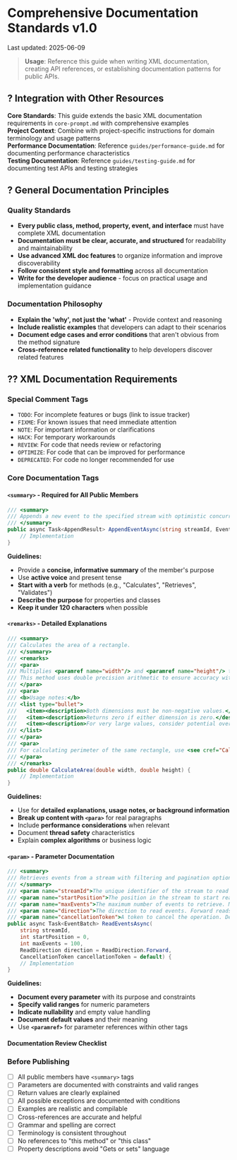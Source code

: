 # Comprehensive Documentation Standards v1.0

Last updated: 2025-06-09

> **Usage**: Reference this guide when writing XML documentation, creating API references, or establishing documentation patterns for public APIs.

## ? Integration with Other Resources

**Core Standards**: This guide extends the basic XML documentation requirements in `core-prompt.md` with comprehensive examples  
**Project Context**: Combine with project-specific instructions for domain terminology and usage patterns  
**Performance Documentation**: Reference `guides/performance-guide.md` for documenting performance characteristics  
**Testing Documentation**: Reference `guides/testing-guide.md` for documenting test APIs and testing strategies

## ? General Documentation Principles

### Quality Standards
- **Every public class, method, property, event, and interface** must have complete XML documentation
- **Documentation must be clear, accurate, and structured** for readability and maintainability
- **Use advanced XML doc features** to organize information and improve discoverability
- **Follow consistent style and formatting** across all documentation
- **Write for the developer audience** - focus on practical usage and implementation guidance

### Documentation Philosophy
- **Explain the 'why', not just the 'what'** - Provide context and reasoning
- **Include realistic examples** that developers can adapt to their scenarios
- **Document edge cases and error conditions** that aren't obvious from the method signature
- **Cross-reference related functionality** to help developers discover related features

## ?? XML Documentation Requirements

### Special Comment Tags

* `TODO`: For incomplete features or bugs (link to issue tracker)
* `FIXME`: For known issues that need immediate attention
* `NOTE`: For important information or clarifications
* `HACK`: For temporary workarounds
* `REVIEW`: For code that needs review or refactoring
* `OPTIMIZE`: For code that can be improved for performance
* `DEPRECATED`: For code no longer recommended for use

### Core Documentation Tags

#### `<summary>` - Required for All Public Members
```csharp
/// <summary>
/// Appends a new event to the specified stream with optimistic concurrency control.
/// </summary>
public async Task<AppendResult> AppendEventAsync(string streamId, EventData eventData, int expectedVersion = -1) {
    // Implementation
}
```

**Guidelines:**
- Provide a **concise, informative summary** of the member's purpose
- Use **active voice** and present tense
- **Start with a verb** for methods (e.g., "Calculates", "Retrieves", "Validates")
- **Describe the purpose** for properties and classes
- **Keep it under 120 characters** when possible

#### `<remarks>` - Detailed Explanations
```csharp
/// <summary>
/// Calculates the area of a rectangle.
/// </summary>
/// <remarks>
/// <para>
/// Multiplies <paramref name="width"/> and <paramref name="height"/> to compute the area.
/// This method uses double precision arithmetic to ensure accuracy with decimal measurements.
/// </para>
/// <para>
/// <b>Usage notes:</b>
/// <list type="bullet">
///   <item><description>Both dimensions must be non-negative values.</description></item>
///   <item><description>Returns zero if either dimension is zero.</description></item>
///   <item><description>For very large values, consider potential overflow conditions.</description></item>
/// </list>
/// </para>
/// <para>
/// For calculating perimeter of the same rectangle, use <see cref="CalculatePerimeter"/>.
/// </para>
/// </remarks>
public double CalculateArea(double width, double height) {
    // Implementation
}
```

**Guidelines:**
- Use for **detailed explanations, usage notes, or background information**
- **Break up content with `<para>`** for real paragraphs
- Include **performance considerations** when relevant
- Document **thread safety** characteristics
- Explain **complex algorithms** or business logic

#### `<param>` - Parameter Documentation
```csharp
/// <summary>
/// Retrieves events from a stream with filtering and pagination options.
/// </summary>
/// <param name="streamId">The unique identifier of the stream to read from. Cannot be null or empty.</param>
/// <param name="startPosition">The position in the stream to start reading from. Use 0 for the beginning, -1 for the end.</param>
/// <param name="maxEvents">The maximum number of events to retrieve. Must be between 1 and 1000. Default is 100.</param>
/// <param name="direction">The direction to read events. Forward reads from start position onwards, backward reads towards the beginning.</param>
/// <param name="cancellationToken">A token to cancel the operation. Defaults to <see cref="CancellationToken.None"/>.</param>
public async Task<EventBatch> ReadEventsAsync(
    string streamId, 
    int startPosition = 0, 
    int maxEvents = 100, 
    ReadDirection direction = ReadDirection.Forward,
    CancellationToken cancellationToken = default) {
    // Implementation
}
```

**Guidelines:**
- **Document every parameter** with its purpose and constraints
- **Specify valid ranges** for numeric parameters
- **Indicate nullability** and empty value handling
- **Document default values** and their meaning
- Use **`<paramref>`** for parameter references within other tags

#### Documentation Review Checklist

### Before Publishing
- [ ] All public members have `<summary>` tags
- [ ] Parameters are documented with constraints and valid ranges
- [ ] Return values are clearly explained
- [ ] All possible exceptions are documented with conditions
- [ ] Examples are realistic and compilable
- [ ] Cross-references are accurate and helpful
- [ ] Grammar and spelling are correct
- [ ] Terminology is consistent throughout
- [ ] No references to "this method" or "this class"
- [ ] Property descriptions avoid "Gets or sets" language